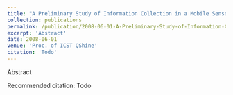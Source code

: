 ```yaml
---
title: "A Preliminary Study of Information Collection in a Mobile Sensor Network"
collection: publications
permalink: /publication/2008-06-01-A-Preliminary-Study-of-Information-Collection-in-a-Mobile-Sensor-Network
excerpt: 'Abstract'
date: 2008-06-01
venue: 'Proc. of ICST QShine'
citation: 'Todo'
---
```

Abstract

Recommended citation: Todo